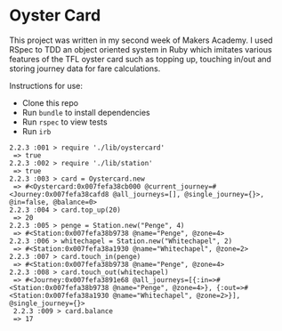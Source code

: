 # Oyster Card

This project was written in my second week of Makers Academy. I used RSpec to TDD an object oriented system in Ruby which imitates various features of the TFL oyster card such as topping up, touching in/out and storing journey data for fare calculations.

Instructions for use:
- Clone this repo
- Run ```bundle``` to install dependencies
- Run ```rspec``` to view tests
- Run ```irb```

```
2.2.3 :001 > require './lib/oystercard'
 => true
2.2.3 :002 > require './lib/station'
 => true
2.2.3 :003 > card = Oystercard.new
 => #<Oystercard:0x007fefa38cb000 @current_journey=#<Journey:0x007fefa38cafd8 @all_journeys=[], @single_journey={}>, @in=false, @balance=0>
2.2.3 :004 > card.top_up(20)
 => 20
2.2.3 :005 > penge = Station.new("Penge", 4)
 => #<Station:0x007fefa38b9738 @name="Penge", @zone=4>
2.2.3 :006 > whitechapel = Station.new("Whitechapel", 2)
 => #<Station:0x007fefa38a1930 @name="Whitechapel", @zone=2>
2.2.3 :007 > card.touch_in(penge)
 => #<Station:0x007fefa38b9738 @name="Penge", @zone=4>
2.2.3 :008 > card.touch_out(whitechapel)
 => #<Journey:0x007fefa3891e68 @all_journeys=[{:in=>#<Station:0x007fefa38b9738 @name="Penge", @zone=4>}, {:out=>#<Station:0x007fefa38a1930 @name="Whitechapel", @zone=2>}], @single_journey={}>
 2.2.3 :009 > card.balance
 => 17
```
